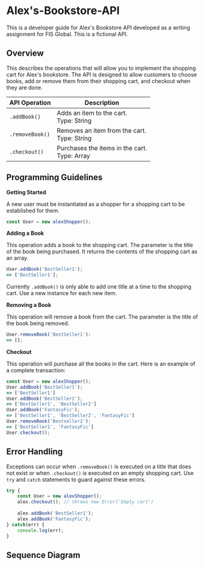 # Alex's-Bookstore-API
This is a developer guide for Alex's Bookstore API developed as a writing assignment for FIS Global. This is a fictional API. 

## Overview
This describes the operations that will allow you to implement the shopping cart for Alex's bookstore. The API is designed to allow customers to choose books, add or remove them from their shopping cart, and checkout when they are done. 

API Operation | Description
--- | ---
`.addBook()` | Adds an item to the cart. <br> Type: String
`.removeBook()` | Removes an item from the cart. <br> Type: String
`.checkout()` | Purchases the items in the cart. <br> Type: Array

## Programming Guidelines
**Getting Started**

A new user must be instantiated as a shopper for a shopping cart to be established for them.
```javascript
const User = new alexShopper();
```

**Adding a Book**

This operation adds a book to the shopping cart. The parameter is the title of the book being purchased. It returns the contents of the shopping cart as an array.
```javascript
User.addBook('BestSeller1');
=> ['BestSeller1'];
```
Currently `.addBook()` is only able to add one title at a time to the shopping cart. Use a new instance for each new item.

**Removing a Book**

This operation will remove a book from the cart. The parameter is the title of the book being removed.
```javascript
User.removeBook('BestSeller1'):
=> [];
```

**Checkout**

This operation will purchase all the books in the cart. Here is an example of a complete transaction:
```javascript
const User = new alexShopper();
User.addBook('BestSeller1');
=> ['BestSeller1']
User.addBook('BestSeller2');
=> ['BestSeller1', 'BestSeller2']
User.addBook('FantasyFic');
=> ['BestSeller1', 'BestSeller2', 'FantasyFic']
User.removeBook('Bestseller2');
=> ['BestSeller1', 'FantasyFic']
User.checkout();
```
## Error Handling
Exceptions can occur when `.removeBook()` is executed on a title that does not exist or when `.checkout()` is executed on an empty shopping cart. Use `try` and `catch` statements to guard against these errors. 

```javascript
try {
	const User = new alexShopper();
	alex.checkout(); // throws new Error('Empty cart')
	
	alex.addBook('BestSeller1');
	alex.addBook('FantasyFic');
} catch(err) {
	console.log(err);
}
```
## Sequence Diagram

